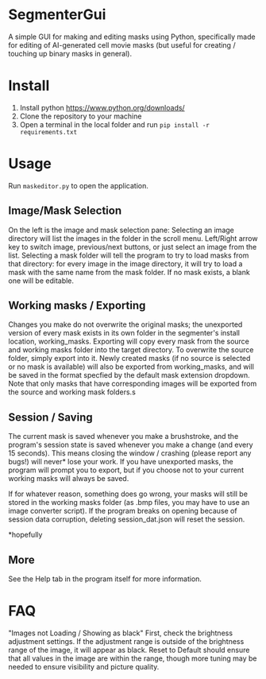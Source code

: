 # SegmenterGui
A simple GUI for making and editing masks using Python, specifically made for editing of AI-generated cell movie masks (but useful for creating / touching up binary masks in general).

# Install
1. Install python https://www.python.org/downloads/
2. Clone the repository to your machine
3. Open a terminal in the local folder and run ```pip install -r requirements.txt```

# Usage
Run `maskeditor.py` to open the application. 

## Image/Mask Selection
On the left is the image and mask selection pane: Selecting an image directory will list the images in the folder in the scroll menu. Left/Right arrow key to switch image, previous/next buttons, or just select an image from the list. Selecting a mask folder will tell the program to try to load masks from that directory: for every image in the image directory, it will try to load a mask with the same name from the mask folder. If no mask exists, a blank one will be editable.

## Working masks / Exporting
Changes you make do not overwrite the original masks; the unexported version of every mask exists in its own folder in the segmenter's install location, working_masks. Exporting will copy every mask from the source and working masks folder into the target directory. To overwrite the source folder, simply export into it. Newly created masks (if no source is selected or no mask is available) will also be exported from working_masks, and will be saved in the format specfied by the default mask extension dropdown. Note that only masks that have corresponding images will be exported from the source and working mask folders.s

## Session / Saving
The current mask is saved whenever you make a brushstroke, and the program's session state is saved whenever you make a change (and every 15 seconds). This means closing the window / crashing (please report any bugs!) will never* lose your work. If you have unexported masks, the program will prompt you to export, but if you choose not to your current working masks will always be saved.

If for whatever reason, something does go wrong, your masks will still be stored in the working masks folder (as .bmp files, you may have to use an image converter script). If the program breaks on opening because of session data corruption, deleting session_dat.json will reset the session. 

*hopefully

## More
See the Help tab in the program itself for more information. 

# FAQ
"Images not Loading / Showing as black"
First, check the brightness adjustment settings. If the adjustment range is outside of the brightness range of the image, it will appear as black. Reset to Default should ensure that all values in the image are within the range, though more tuning may be needed to ensure visibility and picture quality.
